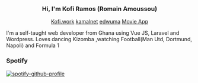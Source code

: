 <h3 align="center">Hi, I'm Kofi Ramos (Romain Amoussou)</h3>
<p align="center">
	<a href="https://kofi.work">Kofi.work</a> <a href="https://kamalnet.work">kamalnet</a> <a href="https://edwuma.work">edwuma</a> <a href="https://movieapp.kofi.work">Movie App</a>
</p>

<p>I'm a self-taught web developer from Ghana using Vue JS, Laravel and Wordpress. Loves dancing Kizomba ,watching Football(Man Utd, Dortmund, Napoli) and Formula 1</p>


### Spotify
[![spotify-github-profile](https://spotify-github-profile.kittinanx.com/api/view?uid=6ik0xhywl2l83eb7eg7t0unk4&cover_image=true&theme=default&show_offline=false&background_color=121212&interchange=false)](https://github.com/kittinan/spotify-github-profile)


